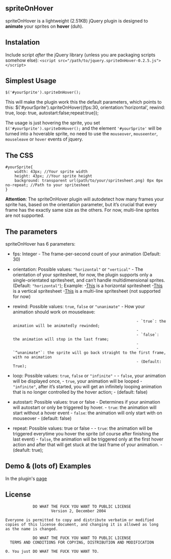 ## spriteOnHover
spriteOnHover is a lightweight (2.51KB) jQuery plugin is designed to **animate** your sprites on **hover** (duh). 

## Instalation
Include script *after* the jQuery library (unless you are packaging scripts somehow else):
`<script src="/path/to/jquery.spriteOnHover-0.2.5.js"></script>`

## Simplest Usage
    $('#yourSprite').spriteOnHover();

This will make the plugin work this the default parameters, which points to this:
    $('#yourSprite').spriteOnHover({fps:30, orientation:’horizontal’, rewind: true, loop: true, autostart:false;repeat:true});

The usage is just hovering the sprite, you set `$('#yourSprite').spriteOnHover();` and the element `'#yourSprite'` will be turned into a hoverable sprite, no need to use the `mouseover`, `mouseenter`, `mouseleave` or `hover` events of jquery.
	
## The CSS
    #yourSprite{
	    width: 43px; //Your sprite width
	    height: 43px; //Your sprite height
	    background: transparent url(path/to/your/spritesheet.png) 0px 0px no-repeat; //Path to your spritesheet
    }

**Attention**: The spriteOnHover plugin will autodetect how many frames your sprite has, based on the orientation parameter, but it’s crucial that every frame has the exactly same size as the others. For now, multi-line sprites are not supported.

## The parameters
spriteOnHover has 6 parameters:

- fps: Integer - The frame-per-second count of your animation (Default: 30)

- orientation: Possible values: `"horizontal"` or `"vertical"` - The orientation of your spritesheet, for now, the plugin supports only a single-orientated spritesheet, and can’t handle multidimensional sprites. (Default: `"horizontal"`);
Example:
-[This](http://apolinariopassos.com.br) is a horizontal spritesheet
-[This](http://apolinariopassos.com.br) is a vertical spritesheet
-[This](http://apolinariopassos.com.br) is a multi-line spritesheet (not supported for now)


- rewind: Possible values: `true`, `false` or `"unanimate"` - How your animation should work on mouseleave: 
                                                           
                                                            - `true`: the animation will be animatedly rewinded;
                                                            - 
                                                            - `false`: the animation will stop in the last frame;
                                                            - 
                                                            - `“unanimate"`: the sprite will go back straight to the first frame, with no animation 
                                                            - (Default: True);
                                                            

- loop: Possible values: `true`, `false` or `"infinite"` - 
                                                         - `false`, your animation will be displayed once, 
                                                         - `true`, your animation will be looped
                                                         - `"infinite"`, after it’s started, you will get an infinitely looping animation that is no longer controlled by the hover action; 
                                                         - (default: false)

- autostart: Possible values: true or false - Determines if your animation will autostart or only be triggered by hover.
                                            - `true`: the animation will start without a hover event 
                                            - `false`: the animation will only start with on mouseover 
                                            - (default: false)

- repeat: Possible values: true or false - 
                                         - `true`: the animation will be triggered everytime you hover the sprite (of course after finishing the last event)
                                         - `false`, the animation will be triggered only at the first hover action and after that will get stuck at the last frame of your animation. 
                                         - (deafult: true); 

## Demo & (lots of) Examples
In the plugin's [page](http://www.apolinariopassos.com.br)

## License

                DO WHAT THE FUCK YOU WANT TO PUBLIC LICENSE
                        Version 2, December 2004

    Everyone is permitted to copy and distribute verbatim or modified
    copies of this license document, and changing it is allowed as long
    as the name is changed.

                DO WHAT THE FUCK YOU WANT TO PUBLIC LICENSE
      TERMS AND CONDITIONS FOR COPYING, DISTRIBUTION AND MODIFICATION

    0. You just DO WHAT THE FUCK YOU WANT TO.	